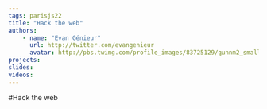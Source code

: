 ```yaml
---
tags: parisjs22
title: "Hack the web"
authors:
    - name: "Evan Génieur"
      url: http://twitter.com/evangenieur
      avatar: http://pbs.twimg.com/profile_images/83725129/gunnm2_small_bigger.jpg
projects:
slides:
videos:
---
```

#Hack the web
